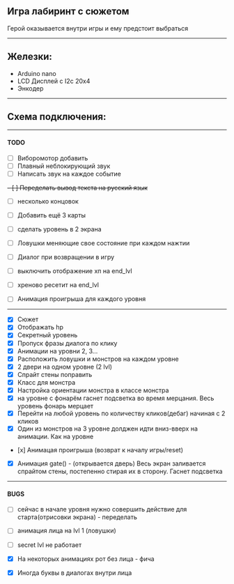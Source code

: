 ## Игра лабиринт с сюжетом  
Герой оказывается внутри игры и ему предстоит выбраться

------------------------------------------
## Железки:
- Arduino nano
- LCD Дисплей с I2c 20x4
- Энкодер

------------------------------------------
## Схема подключения: 


------------------------------------------
#### TODO
- [ ] Виборомотор добавить
- [ ] Плавный неблокирующий звук
- [ ] Написать звук на каждое событие 

~~- [ ] Переделать вывод текста на русский язык~~
- [ ] несколько концовок
- [ ] Добавить ещё 3 карты
- [ ] сделать уровень в 2 экрана
- [ ] Ловушки меняющие свое состояние при каждом нажтии
- [ ] Диалог при возвращении в игру

- [ ] выключить отображение хп на end_lvl
- [ ] хреново ресетит на end_lvl
- [ ] Анимация проигрыша для каждого уровня
------------------------------------------

- [x] Сюжет
- [x] Отображать hp 
- [x] Секретный уровень
- [x] Пропуск фразы диалога по клику
- [x] Анимации на уровни 2, 3... 
- [x] Расположить ловушки и монстров на каждом уровне
- [x] 2 двери на одном уровне (2 lvl)
- [x] Спрайт стены поправить
- [x] Класс для монстра 
- [x] Настройка ориентации монстра в классе монстра
- [x] на уровне с фонарём гаснет подсветка во время мерцания. Весь уровень фонарь мерцает
- [x] Перейти на любой уровень по количеству кликов(дебаг) начиная с 2 кликов
- [x] Один из монстров на 3 уровне долджен идти вниз-вверх на анимации. Как на уровне
- [х] Анимацая проигрыша (возврат к началу игры/reset)
- [x] Анимация gate() - (открывается дверь) Весь экран заливается спрайтом стены, постепенно стирая их в сторону. Гаснет подсветка
------------------------------------------
#### BUGS
- [ ] сейчас в начале уровня нужно совершить действие для старта(отрисовки экрана) - переделать 
- [ ] анимация лица на lvl 1 (ловушки)
- [ ] secret lvl не работает
- [x] На некоторых анимациях рот без лица - фича
- [x] Иногда буквы в диалогах внутри лица  

